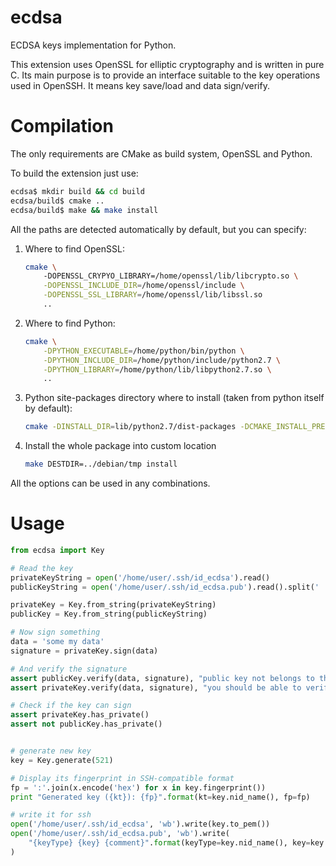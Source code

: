 ecdsa
=====

ECDSA keys implementation for Python.

This extension uses OpenSSL for elliptic cryptography and is written in pure C.
Its main purpose is to provide an interface suitable to the key operations used
in OpenSSH. It means key save/load and data sign/verify.


Compilation
===========

The only requirements are CMake as build system, OpenSSL and Python.

To build the extension just use:

```sh
ecdsa$ mkdir build && cd build
ecdsa/build$ cmake ..
ecdsa/build$ make && make install
```

All the paths are detected automatically by default, but you can specify:

1. Where to find OpenSSL:

    ```sh
    cmake \ 
        -DOPENSSL_CRYPYO_LIBRARY=/home/openssl/lib/libcrypto.so \
        -DOPENSSL_INCLUDE_DIR=/home/openssl/include \
        -DOPENSSL_SSL_LIBRARY=/home/openssl/lib/libssl.so  
        ..
    ```

2. Where to find Python:

    ```sh
    cmake \
        -DPYTHON_EXECUTABLE=/home/python/bin/python \
        -DPYTHON_INCLUDE_DIR=/home/python/include/python2.7 \
        -DPYTHON_LIBRARY=/home/python/lib/libpython2.7.so \
        ..
    ```
    
3. Python site-packages directory where to install (taken from python itself by default):

    ```sh
   cmake -DINSTALL_DIR=lib/python2.7/dist-packages -DCMAKE_INSTALL_PREFIX=/usr ..
   ```

4. Install the whole package into custom location

    ```sh
    make DESTDIR=../debian/tmp install
    ```
  
All the options can be used in any combinations.


Usage
=====

```python
from ecdsa import Key

# Read the key
privateKeyString = open('/home/user/.ssh/id_ecdsa').read()
publicKeyString = open('/home/user/.ssh/id_ecdsa.pub').read().split(' ')[1]  # strip prefix and comment

privateKey = Key.from_string(privateKeyString)
publicKey = Key.from_string(publicKeyString)

# Now sign something
data = 'some my data'
signature = privateKey.sign(data)

# And verify the signature
assert publicKey.verify(data, signature), "public key not belongs to the private one"
assert privateKey.verify(data, signature), "you should be able to verify by private key, as well"

# Check if the key can sign
assert privateKey.has_private()
assert not publicKey.has_private()


# generate new key
key = Key.generate(521)

# Display its fingerprint in SSH-compatible format
fp = ':'.join(x.encode('hex') for x in key.fingerprint())
print "Generated key ({kt}): {fp}".format(kt=key.nid_name(), fp=fp)

# write it for ssh
open('/home/user/.ssh/id_ecdsa', 'wb').write(key.to_pem())
open('/home/user/.ssh/id_ecdsa.pub', 'wb').write(
    "{keyType} {key} {comment}".format(keyType=key.nid_name(), key=key.to_ssh(), comment="uzba@go.is")
)

```

